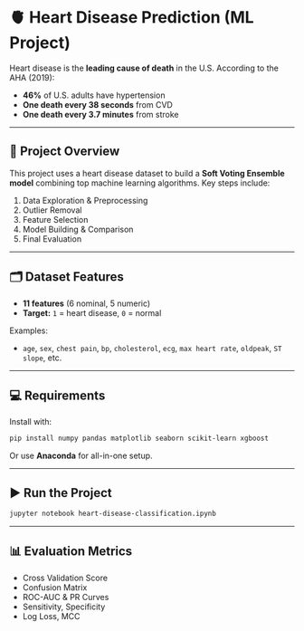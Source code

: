 # 🫀 Heart Disease Prediction (ML Project)

Heart disease is the **leading cause of death** in the U.S. According to the AHA (2019):

* **46%** of U.S. adults have hypertension
* **One death every 38 seconds** from CVD
* **One death every 3.7 minutes** from stroke

---

## 📌 Project Overview

This project uses a heart disease dataset to build a **Soft Voting Ensemble model** combining top machine learning algorithms. Key steps include:

1. Data Exploration & Preprocessing
2. Outlier Removal
3. Feature Selection
4. Model Building & Comparison
5. Final Evaluation

---

## 🗂️ Dataset Features

* **11 features** (6 nominal, 5 numeric)
* **Target:** `1` = heart disease, `0` = normal

Examples:

* `age`, `sex`, `chest pain`, `bp`, `cholesterol`, `ecg`, `max heart rate`, `oldpeak`, `ST slope`, etc.

---

## 💻 Requirements

Install with:

```bash
pip install numpy pandas matplotlib seaborn scikit-learn xgboost
```

Or use **Anaconda** for all-in-one setup.

---

## ▶️ Run the Project

```bash
jupyter notebook heart-disease-classification.ipynb
```

---

## 📊 Evaluation Metrics

* Cross Validation Score
* Confusion Matrix
* ROC-AUC & PR Curves
* Sensitivity, Specificity
* Log Loss, MCC


